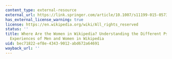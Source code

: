 ```yaml
---
content_type: external-resource
external_url: https://link.springer.com/article/10.1007/s11199-015-0573-y
has_external_license_warning: true
license: https://en.wikipedia.org/wiki/All_rights_reserved
status: ''
title: Where Are the Women in Wikipedia? Understanding the Different Psychological
  Experiences of Men and Women in Wikipedia
uid: bec71822-ef8e-4343-9012-abd672a64691
wayback_url: ''
---
```

